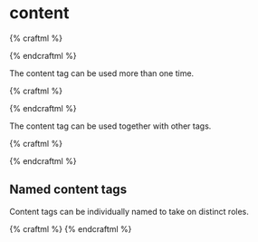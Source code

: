 # content

{% craftml %}
<craft>
  <craft name="n-by-n">
    <param name="n" type="int" default="3"/>
    <col spacing="2">
      <repeat n="{:n:}">
        <row spacing="2">
          <repeat n="{:n:}">
            <content></content>
          </repeat>
        </row>
      </repeat>
    </col>
  </craft>

  <n-by-n n="3">
    <!-- Try it! Change <cube/> to <sphere/> -->
    <cube/>
  </n-by-n>
</craft>
{% endcraftml %}

The content tag can be used more than one time.

{% craftml %}
<craft>
  <craft name="triple">
    <row>
      <content></content>
      <content></content>
      <content></content>
    </row>
  </craft>

  <triple>
    <cube></cube>
  </triple>
</craft>
{% endcraftml %}

The content tag can be used together with other tags.

{% craftml %}
<craft>
  <craft name="sandwich">
    <stack>
      <cube></cube>
      <content></content>
      <cube></cube>
    </stack>
  </craft>

  <sandwich>
    <sphere></sphere>
  </sandwich>
</craft>
{% endcraftml %}

## Named content tags

Content tags can be individually named to take on distinct roles.

{% craftml %}
<craft>
  <craft name="sandwich">
    <stack>
      <content name="top"/>
      <content></content>
      <content name="bottom">
    </stack>
  </craft>
  <sandwich>
    <top>
      <cube size="5 5 2"></cube>
    </top>
    <bottom>
      <cube size="20 20 2"></cube>
    </bottom>
    <cylinder t="scale(1 1 0.5)"></cylinder>
  </sandwich>
</craft>
{% endcraftml %}
